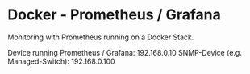 # Docker - Prometheus / Grafana
Monitoring with Prometheus running on a Docker Stack.

Device running Prometheus / Grafana: 192.168.0.10
SNMP-Device (e.g. Managed-Switch): 192.168.0.100
